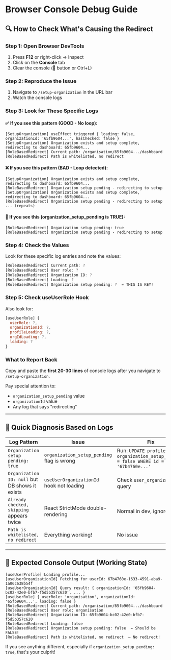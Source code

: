 # Browser Console Debug Guide

## 🔍 How to Check What's Causing the Redirect

### Step 1: Open Browser DevTools
1. Press **F12** or right-click → Inspect
2. Click on the **Console** tab
3. Clear the console (🚫 button or Ctrl+L)

### Step 2: Reproduce the Issue
1. Navigate to `/setup-organization` in the URL bar
2. Watch the console logs

### Step 3: Look for These Specific Logs

#### ✅ If you see this pattern (GOOD - No loop):
```
[SetupOrganization] useEffect triggered { loading: false, organizationId: '65fb9604...', hasChecked: false }
[SetupOrganization] Organization exists and setup complete, redirecting to dashboard: 65fb9604...
[RoleBasedRedirect] Current path: /organisation/65fb9604.../dashboard
[RoleBasedRedirect] Path is whitelisted, no redirect
```

#### ❌ If you see this pattern (BAD - Loop detected):
```
[SetupOrganization] Organization exists and setup complete, redirecting to dashboard: 65fb9604...
[RoleBasedRedirect] Organization setup pending - redirecting to setup
[SetupOrganization] Organization exists and setup complete, redirecting to dashboard: 65fb9604...
[RoleBasedRedirect] Organization setup pending - redirecting to setup
... (repeats)
```

#### 🔴 If you see this (organization_setup_pending is TRUE):
```
[RoleBasedRedirect] Organization setup pending: true
[RoleBasedRedirect] Organization setup pending - redirecting to setup
```

### Step 4: Check the Values

Look for these specific log entries and note the values:

```javascript
[RoleBasedRedirect] Current path: ?
[RoleBasedRedirect] User role: ?
[RoleBasedRedirect] Organization ID: ?
[RoleBasedRedirect] Loading: ?
[RoleBasedRedirect] Organization setup pending: ?  ← THIS IS KEY!
```

### Step 5: Check useUserRole Hook

Also look for:
```javascript
[useUserRole] { 
  userRole: ?, 
  organizationId: ?,
  profileLoading: ?,
  orgIdLoading: ?,
  loading: ?
}
```

### What to Report Back

Copy and paste the **first 20-30 lines** of console logs after you navigate to `/setup-organization`.

Pay special attention to:
- `organization_setup_pending` value
- `organizationId` value  
- Any log that says "redirecting"

---

## 🎯 Quick Diagnosis Based on Logs

| Log Pattern | Issue | Fix |
|-------------|-------|-----|
| `Organization setup pending: true` | `organization_setup_pending` flag is wrong | Run: `UPDATE profiles SET organization_setup_pending = false WHERE id = '67b4760e...'` |
| `Organization ID: null` but DB shows it exists | `useUserOrganizationId` hook not loading | Check `user_organizations` query |
| `Already checked, skipping` appears twice | React StrictMode double-rendering | Normal in dev, ignore |
| `Path is whitelisted, no redirect` | Everything working! | No issue |

---

## 🔧 Expected Console Output (Working State)

```
[useUserProfile] Loading profile...
[useUserOrganizationId] Fetching for userId: 67b4760e-1633-4591-aba9-1a06c638b54f
[useUserOrganizationId] Query result: { organizationId: '65fb9604-bc02-42e0-bfb7-f5d5b357c620', ... }
[useUserRole] { userRole: 'organisation', organizationId: '65fb9604...', loading: false }
[RoleBasedRedirect] Current path: /organisation/65fb9604.../dashboard
[RoleBasedRedirect] User role: organisation
[RoleBasedRedirect] Organization ID: 65fb9604-bc02-42e0-bfb7-f5d5b357c620
[RoleBasedRedirect] Loading: false
[RoleBasedRedirect] Organization setup pending: false  ← Should be FALSE!
[RoleBasedRedirect] Path is whitelisted, no redirect  ← No redirect!
```

If you see anything different, especially if `organization_setup_pending: true`, that's your culprit!
